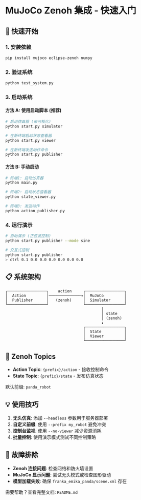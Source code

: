 # MuJoCo Zenoh 集成 - 快速入门

## 🚀 快速开始

### 1. 安装依赖
```bash
pip install mujoco eclipse-zenoh numpy
```

### 2. 验证系统
```bash
python test_system.py
```

### 3. 启动系统

#### 方法 A: 使用启动脚本 (推荐)
```bash
# 启动仿真器 (带可视化)
python start.py simulator

# 在新终端启动状态查看器
python start.py viewer

# 在新终端发送动作命令
python start.py publisher
```

#### 方法 B: 手动启动
```bash
# 终端1: 启动仿真器
python main.py

# 终端2: 启动状态查看器  
python state_viewer.py

# 终端3: 发送动作
python action_publisher.py
```

### 4. 运行演示
```bash
# 自动演示 (正弦波控制)
python start.py publisher --mode sine

# 交互式控制
python start.py publisher
> ctrl 0.1 0.0 0.0 0.0 0.0 0.0 0.0
```

## 📋 系统架构

```
┌─────────────────┐    action     ┌─────────────────┐
│  Action         │──────────────→│  MuJoCo         │
│  Publisher      │   (zenoh)     │  Simulator      │
└─────────────────┘               └─────────────────┘
                                          │
                                          │ state
                                          │ (zenoh) 
                                          ↓
                                  ┌─────────────────┐
                                  │  State          │
                                  │  Viewer         │
                                  └─────────────────┘
```

## 🎯 Zenoh Topics

- **Action Topic**: `{prefix}/action` - 接收控制命令
- **State Topic**: `{prefix}/state` - 发布仿真状态

默认前缀: `panda_robot`

## 💡 使用技巧

1. **无头仿真**: 添加 `--headless` 参数用于服务器部署
2. **自定义前缀**: 使用 `--prefix my_robot` 避免冲突  
3. **控制台监视**: 使用 `--no-viewer` 减少资源消耗
4. **批量控制**: 使用演示模式测试不同控制策略

## 🔧 故障排除

- **Zenoh 连接问题**: 检查网络和防火墙设置
- **MuJoCo 显示问题**: 尝试无头模式或检查图形驱动
- **模型加载失败**: 确保 `franka_emika_panda/scene.xml` 存在

需要帮助？查看完整文档: `README.md`
